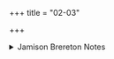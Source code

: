 +++
title = "02-03"

+++

<details><summary>Jamison Brereton Notes</summary>

The ā́d that begins both these vss. does not seem to have its usual “(just) after that” sense.
</details>
